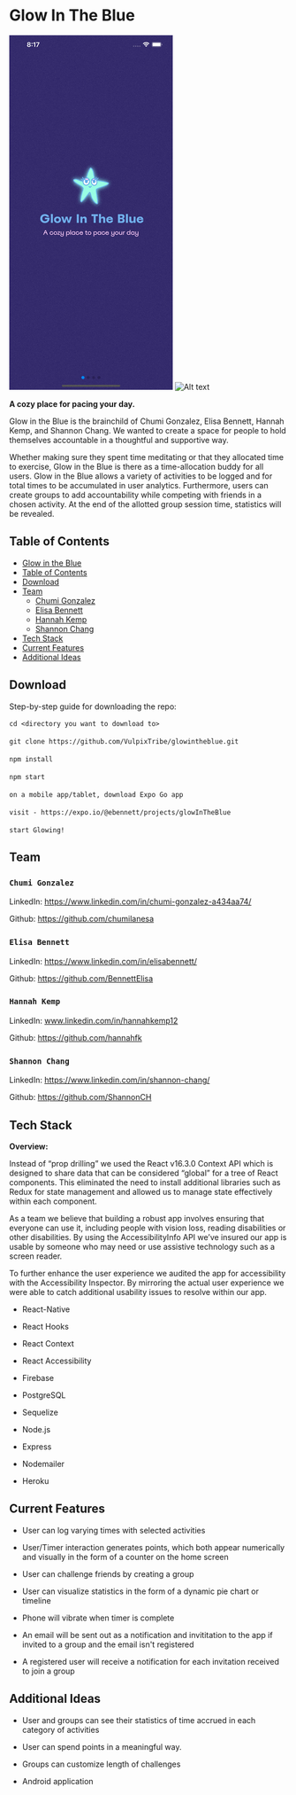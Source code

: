 <!-- @format -->

# Glow In The Blue

![Alt text](./gifs/Onboarding.gif) ![Alt text](./gifs/Timer.gif)

**A cozy place for pacing your day.**

Glow in the Blue is the brainchild of Chumi Gonzalez, Elisa Bennett, Hannah Kemp, and Shannon Chang. We wanted to create a space for people to hold themselves accountable in a thoughtful and supportive way.

Whether making sure they spent time meditating or that they allocated time to exercise, Glow in the Blue is there as a time-allocation buddy for all users. Glow in the Blue allows a variety of activities to be logged and for total times to be accumulated in user analytics. Furthermore, users can create groups to add accountability while competing with friends in a chosen activity. At the end of the allotted group session time, statistics will be revealed.

## Table of Contents

- [Glow in the Blue](https://glowintheblue.herokuapp.com/)
- [Table of Contents](#table-of-contents)
- [Download](#download)
- [Team](#team)
  - [Chumi Gonzalez](#chumi-gonzalez)
  - [Elisa Bennett](#elisa-bennett)
  - [Hannah Kemp](#hannah-kemp)
  - [Shannon Chang](#shannon-chang)
- [Tech Stack](#tech-stack)
- [Current Features](#current-features)
- [Additional Ideas](#additional-ideas)

## Download

Step-by-step guide for downloading the repo:

```
cd <directory you want to download to>

git clone https://github.com/VulpixTribe/glowintheblue.git

npm install

npm start

on a mobile app/tablet, download Expo Go app

visit - https://expo.io/@ebennett/projects/glowInTheBlue

start Glowing!
```

## Team

### `Chumi Gonzalez`

LinkedIn: https://www.linkedin.com/in/chumi-gonzalez-a434aa74/

Github: https://github.com/chumilanesa

### `Elisa Bennett`

LinkedIn: https://www.linkedin.com/in/elisabennett/

Github: https://github.com/BennettElisa

### `Hannah Kemp`

LinkedIn: www.linkedin.com/in/hannahkemp12

Github: https://github.com/hannahfk

### `Shannon Chang`

LinkedIn: https://www.linkedin.com/in/shannon-chang/

Github: https://github.com/ShannonCH

## Tech Stack

**Overview:**

Instead of “prop drilling” we used the React v16.3.0 Context API which is designed to share data that can be considered “global” for a tree of React components. This eliminated the need to install additional libraries such as Redux for state management and allowed us to manage state effectively within each component.

As a team we believe that building a robust app involves ensuring that everyone can use it, including people with vision loss, reading disabilities or other disabilities. By using the AccessibilityInfo API we’ve insured our app is usable by someone who may need or use assistive technology such as a screen reader.

To further enhance the user experience we audited the app for accessibility with the Accessibility Inspector. By mirroring the actual user experience we were able to catch additional usability issues to resolve within our app.

- React-Native

- React Hooks

- React Context

- React Accessibility 

- Firebase

- PostgreSQL

- Sequelize

- Node.js

- Express

- Nodemailer

- Heroku

## Current Features

- User can log varying times with selected activities

- User/Timer interaction generates points, which both appear numerically and visually in the form of a counter on the home screen

- User can challenge friends by creating a group

- User can visualize statistics in the form of a dynamic pie chart or timeline

- Phone will vibrate when timer is complete

- An email will be sent out as a notification and invititation to the app if invited to a group and the email isn't registered

- A registered user will receive a notification for each invitation received to join a group

## Additional Ideas

- User and groups can see their statistics of time accrued in each category of activities

- User can spend points in a meaningful way.

- Groups can customize length of challenges

- Android application
